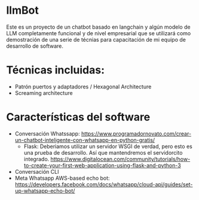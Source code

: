 # llmBot

Este es un proyecto de un chatbot basado en langchain y algún modelo de LLM completamente funcional y de nivel empresarial que se utilizará como demostración de una serie de técnias para capacitación de mi equipo de desarrollo de software.

# Técnicas incluidas:
* Patrón puertos y adaptadores / Hexagonal Architecture
* Screaming architecture


# Características del software
* Conversación Whatssapp: https://www.programadornovato.com/crear-un-chatbot-inteligente-con-whatsapp-en-python-gratis/
    * Flask: Deberiamos utilizar un servidor WSGI de verdad, pero esto es una prueba de desarrollo. Así que mantendremos el servidorcito integrado. https://www.digitalocean.com/community/tutorials/how-to-create-your-first-web-application-using-flask-and-python-3
* Conversación CLI
* Meta Whatsapp AWS-based echo bot: https://developers.facebook.com/docs/whatsapp/cloud-api/guides/set-up-whatsapp-echo-bot/

